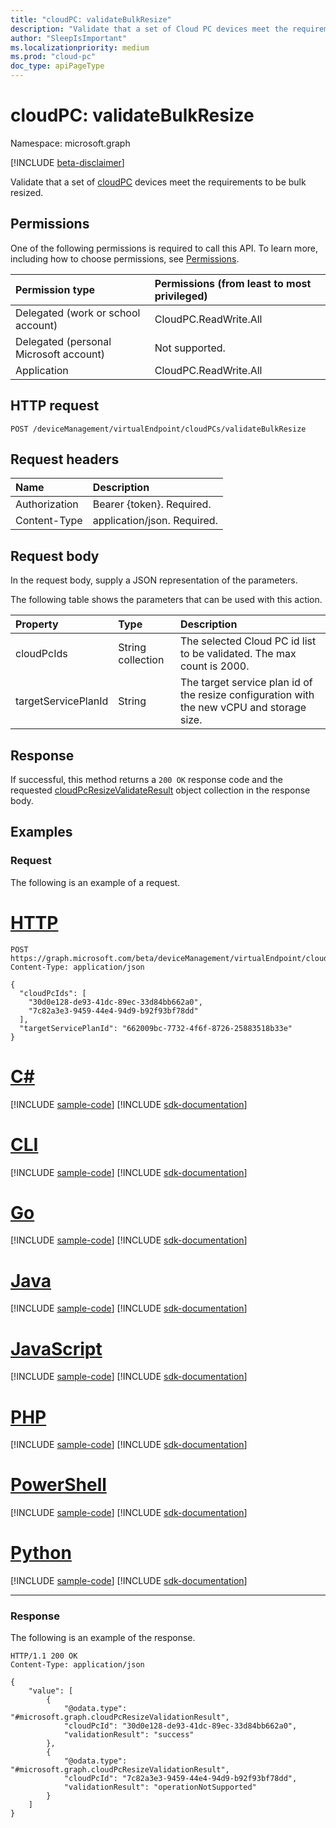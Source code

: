 ```yaml
---
title: "cloudPC: validateBulkResize"
description: "Validate that a set of Cloud PC devices meet the requirements to be bulk resized."
author: "SleepIsImportant"
ms.localizationpriority: medium
ms.prod: "cloud-pc"
doc_type: apiPageType
---
```


# cloudPC: validateBulkResize

Namespace: microsoft.graph

[!INCLUDE [beta-disclaimer](../../includes/beta-disclaimer.md)]

Validate that a set of [cloudPC](../resources/cloudpc.md) devices meet the requirements to be bulk resized.

## Permissions

One of the following permissions is required to call this API. To learn more, including how to choose permissions, see [Permissions](/graph/permissions-reference).

|Permission type|Permissions (from least to most privileged)|
|:---|:---|
|Delegated (work or school account)|CloudPC.ReadWrite.All|
|Delegated (personal Microsoft account)|Not supported.|
|Application|CloudPC.ReadWrite.All|

## HTTP request

<!-- {
  "blockType": "ignored"
}
-->

``` http
POST /deviceManagement/virtualEndpoint/cloudPCs/validateBulkResize
```

## Request headers

|Name|Description|
|:---|:---|
|Authorization|Bearer {token}. Required.|
|Content-Type|application/json. Required.|

## Request body

In the request body, supply a JSON representation of the parameters.

The following table shows the parameters that can be used with this action.

|Property|Type|Description|
|:---|:---|:---|
|cloudPcIds|String collection|The selected Cloud PC id list to be validated. The max count is 2000.|
|targetServicePlanId|String|The target service plan id of the resize configuration with the new vCPU and storage size.|

## Response

If successful, this method returns a `200 OK` response code and the requested [cloudPcResizeValidateResult](../resources/cloudpcresizevalidationresult.md) object collection in the response body.

## Examples

### Request

The following is an example of a request.

# [HTTP](#tab/http)
<!-- {
  "blockType": "request",
  "name": "cloudpc.validatebulkresize"
}
-->

``` http
POST https://graph.microsoft.com/beta/deviceManagement/virtualEndpoint/cloudPCs/validateBulkResize
Content-Type: application/json

{
  "cloudPcIds": [
    "30d0e128-de93-41dc-89ec-33d84bb662a0", 
    "7c82a3e3-9459-44e4-94d9-b92f93bf78dd"
  ],
  "targetServicePlanId": "662009bc-7732-4f6f-8726-25883518b33e"
}
```

# [C#](#tab/csharp)
[!INCLUDE [sample-code](../includes/snippets/csharp/cloudpcvalidatebulkresize-csharp-snippets.md)]
[!INCLUDE [sdk-documentation](../includes/snippets/snippets-sdk-documentation-link.md)]

# [CLI](#tab/cli)
[!INCLUDE [sample-code](../includes/snippets/cli/cloudpcvalidatebulkresize-cli-snippets.md)]
[!INCLUDE [sdk-documentation](../includes/snippets/snippets-sdk-documentation-link.md)]

# [Go](#tab/go)
[!INCLUDE [sample-code](../includes/snippets/go/cloudpcvalidatebulkresize-go-snippets.md)]
[!INCLUDE [sdk-documentation](../includes/snippets/snippets-sdk-documentation-link.md)]

# [Java](#tab/java)
[!INCLUDE [sample-code](../includes/snippets/java/cloudpcvalidatebulkresize-java-snippets.md)]
[!INCLUDE [sdk-documentation](../includes/snippets/snippets-sdk-documentation-link.md)]

# [JavaScript](#tab/javascript)
[!INCLUDE [sample-code](../includes/snippets/javascript/cloudpcvalidatebulkresize-javascript-snippets.md)]
[!INCLUDE [sdk-documentation](../includes/snippets/snippets-sdk-documentation-link.md)]

# [PHP](#tab/php)
[!INCLUDE [sample-code](../includes/snippets/php/cloudpcvalidatebulkresize-php-snippets.md)]
[!INCLUDE [sdk-documentation](../includes/snippets/snippets-sdk-documentation-link.md)]

# [PowerShell](#tab/powershell)
[!INCLUDE [sample-code](../includes/snippets/powershell/cloudpcvalidatebulkresize-powershell-snippets.md)]
[!INCLUDE [sdk-documentation](../includes/snippets/snippets-sdk-documentation-link.md)]

# [Python](#tab/python)
[!INCLUDE [sample-code](../includes/snippets/python/cloudpcvalidatebulkresize-python-snippets.md)]
[!INCLUDE [sdk-documentation](../includes/snippets/snippets-sdk-documentation-link.md)]

---

### Response

The following is an example of the response.

<!-- {
  "blockType": "response",
  "@odata.type": "Collection(microsoft.graph.cloudPcResizeValidationResult)",
  "truncated": true
}
-->

``` http
HTTP/1.1 200 OK
Content-Type: application/json

{
    "value": [
        {
            "@odata.type": "#microsoft.graph.cloudPcResizeValidationResult",
            "cloudPcId": "30d0e128-de93-41dc-89ec-33d84bb662a0",
            "validationResult": "success"
        },
        {
            "@odata.type": "#microsoft.graph.cloudPcResizeValidationResult",
            "cloudPcId": "7c82a3e3-9459-44e4-94d9-b92f93bf78dd",
            "validationResult": "operationNotSupported"
        }
    ]
}
```
